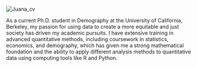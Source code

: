 ![Juana_cv](https://github.com/jgmontoyam/jgmontoyam.github.io/assets/70729731/1cfd7ca2-461e-4844-96e2-8460b2e21603)


As a current Ph.D. student in Demography at the University of California, Berkeley, my passion for using data to create a more equitable and just society has driven my academic pursuits. I have extensive training in advanced quantitative methods, including coursework in statistics, economics, and demography, which has given me a strong mathematical foundation and the ability to apply different analysis methods to quantitative data using computing tools like R and Python.

